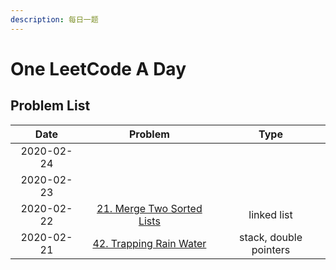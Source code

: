 ```yaml
---
description: 每日一题
---
```


# One LeetCode A Day

## Problem List

| Date | Problem | Type |
| :---: | :---: | :---: |
| 2020-02-24 |  |  |
| 2020-02-23 |  |  |
| 2020-02-22 | [21. Merge Two Sorted Lists](https://leetcode-cn.com/problems/merge-two-sorted-lists/) | linked list |
| 2020-02-21 | [42. Trapping Rain Water](https://leetcode-cn.com/problems/trapping-rain-water/) | stack, double pointers |



